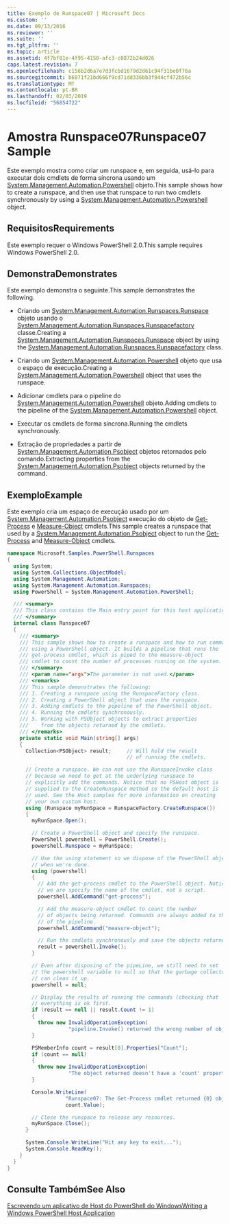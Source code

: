 ```yaml
---
title: Exemplo de Runspace07 | Microsoft Docs
ms.custom: ''
ms.date: 09/13/2016
ms.reviewer: ''
ms.suite: ''
ms.tgt_pltfrm: ''
ms.topic: article
ms.assetid: 4f7bf81e-4f95-4150-afc3-c0872b24d026
caps.latest.revision: 7
ms.openlocfilehash: c156b2d6a7e7d3fcbd1679d2d61c94f31be0f76a
ms.sourcegitcommit: b6871f21bd666f9cd71dd336bb3f844cf472b56c
ms.translationtype: MT
ms.contentlocale: pt-BR
ms.lasthandoff: 02/03/2019
ms.locfileid: "56854722"
---
```

# <a name="runspace07-sample"></a><span data-ttu-id="80dfa-102">Amostra Runspace07</span><span class="sxs-lookup"><span data-stu-id="80dfa-102">Runspace07 Sample</span></span>

<span data-ttu-id="80dfa-103">Este exemplo mostra como criar um runspace e, em seguida, usá-lo para executar dois cmdlets de forma síncrona usando um [System.Management.Automation.Powershell](/dotnet/api/system.management.automation.powershell) objeto.</span><span class="sxs-lookup"><span data-stu-id="80dfa-103">This sample shows how to create a runspace, and then use that runspace to run two cmdlets synchronously by using a [System.Management.Automation.Powershell](/dotnet/api/system.management.automation.powershell) object.</span></span>

## <a name="requirements"></a><span data-ttu-id="80dfa-104">Requisitos</span><span class="sxs-lookup"><span data-stu-id="80dfa-104">Requirements</span></span>

<span data-ttu-id="80dfa-105">Este exemplo requer o Windows PowerShell 2.0.</span><span class="sxs-lookup"><span data-stu-id="80dfa-105">This sample requires Windows PowerShell 2.0.</span></span>

## <a name="demonstrates"></a><span data-ttu-id="80dfa-106">Demonstra</span><span class="sxs-lookup"><span data-stu-id="80dfa-106">Demonstrates</span></span>

<span data-ttu-id="80dfa-107">Este exemplo demonstra o seguinte.</span><span class="sxs-lookup"><span data-stu-id="80dfa-107">This sample demonstrates the following.</span></span>

- <span data-ttu-id="80dfa-108">Criando um [System.Management.Automation.Runspaces.Runspace](/dotnet/api/System.Management.Automation.Runspaces.Runspace) objeto usando o [System.Management.Automation.Runspaces.Runspacefactory](/dotnet/api/System.Management.Automation.Runspaces.RunspaceFactory) classe.</span><span class="sxs-lookup"><span data-stu-id="80dfa-108">Creating a [System.Management.Automation.Runspaces.Runspace](/dotnet/api/System.Management.Automation.Runspaces.Runspace) object by using the [System.Management.Automation.Runspaces.Runspacefactory](/dotnet/api/System.Management.Automation.Runspaces.RunspaceFactory) class.</span></span>

- <span data-ttu-id="80dfa-109">Criando um [System.Management.Automation.Powershell](/dotnet/api/system.management.automation.powershell) objeto que usa o espaço de execução.</span><span class="sxs-lookup"><span data-stu-id="80dfa-109">Creating a [System.Management.Automation.Powershell](/dotnet/api/system.management.automation.powershell) object that uses the runspace.</span></span>

- <span data-ttu-id="80dfa-110">Adicionar cmdlets para o pipeline do [System.Management.Automation.Powershell](/dotnet/api/system.management.automation.powershell) objeto.</span><span class="sxs-lookup"><span data-stu-id="80dfa-110">Adding cmdlets to the pipeline of the [System.Management.Automation.Powershell](/dotnet/api/system.management.automation.powershell) object.</span></span>

- <span data-ttu-id="80dfa-111">Executar os cmdlets de forma síncrona.</span><span class="sxs-lookup"><span data-stu-id="80dfa-111">Running the cmdlets synchronously.</span></span>

- <span data-ttu-id="80dfa-112">Extração de propriedades a partir de [System.Management.Automation.Psobject](/dotnet/api/System.Management.Automation.PSObject) objetos retornados pelo comando.</span><span class="sxs-lookup"><span data-stu-id="80dfa-112">Extracting properties from the [System.Management.Automation.Psobject](/dotnet/api/System.Management.Automation.PSObject) objects returned by the command.</span></span>

## <a name="example"></a><span data-ttu-id="80dfa-113">Exemplo</span><span class="sxs-lookup"><span data-stu-id="80dfa-113">Example</span></span>

<span data-ttu-id="80dfa-114">Este exemplo cria um espaço de execução usado por um [System.Management.Automation.Psobject](/dotnet/api/System.Management.Automation.PSObject) execução do objeto de [Get-Process](/powershell/module/Microsoft.PowerShell.Management/Get-Process) e [Measure-Object](/powershell/module/microsoft.powershell.utility/measure-object) cmdlets.</span><span class="sxs-lookup"><span data-stu-id="80dfa-114">This sample creates a runspace that used by a [System.Management.Automation.Psobject](/dotnet/api/System.Management.Automation.PSObject) object to run the [Get-Process](/powershell/module/Microsoft.PowerShell.Management/Get-Process) and [Measure-Object](/powershell/module/microsoft.powershell.utility/measure-object) cmdlets.</span></span>

```csharp
namespace Microsoft.Samples.PowerShell.Runspaces
{
  using System;
  using System.Collections.ObjectModel;
  using System.Management.Automation;
  using System.Management.Automation.Runspaces;
  using PowerShell = System.Management.Automation.PowerShell;

  /// <summary>
  /// This class contains the Main entry point for this host application.
  /// </summary>
  internal class Runspace07
  {
    /// <summary>
    /// This sample shows how to create a runspace and how to run commands
    /// using a PowerShell object. It builds a pipeline that runs the
    /// get-process cmdlet, which is piped to the measure-object
    /// cmdlet to count the number of processes running on the system.
    /// </summary>
    /// <param name="args">The parameter is not used.</param>
    /// <remarks>
    /// This sample demonstrates the following:
    /// 1. Creating a runspace using the RunspaceFactory class.
    /// 2. Creating a PowerShell object that uses the runspace.
    /// 3. Adding cmdlets to the pipeline of the PowerShell object.
    /// 4. Running the cmdlets synchronously.
    /// 5. Working with PSObject objects to extract properties
    ///    from the objects returned by the cmdlets.
    /// </remarks>
    private static void Main(string[] args)
    {
      Collection<PSObject> result;     // Will hold the result
                                       // of running the cmdlets.

      // Create a runspace. We can not use the RunspaceInvoke class
      // because we need to get at the underlying runspace to
      // explicitly add the commands. Notice that no PSHost object is
      // supplied to the CreateRunspace method so the default host is
      // used. See the Host samples for more information on creating
      // your own custom host.
      using (Runspace myRunSpace = RunspaceFactory.CreateRunspace())
      {
        myRunSpace.Open();

        // Create a PowerShell object and specify the runspace.
        PowerShell powershell = PowerShell.Create();
        powershell.Runspace = myRunSpace;

        // Use the using statement so we dispose of the PowerShell object
        // when we're done.
        using (powershell)
        {
          // Add the get-process cmdlet to the PowerShell object. Notice
          // we are specify the name of the cmdlet, not a script.
          powershell.AddCommand("get-process");

          // Add the measure-object cmdlet to count the number
          // of objects being returned. Commands are always added to the end
          // of the pipeline.
          powershell.AddCommand("measure-object");

          // Run the cmdlets synchronously and save the objects returned.
          result = powershell.Invoke();
        }

        // Even after disposing of the pipeLine, we still need to set
        // the powershell variable to null so that the garbage collector
        // can clean it up.
        powershell = null;

        // Display the results of running the commands (checking that
        // everything is ok first.
        if (result == null || result.Count != 1)
        {
          throw new InvalidOperationException(
                    "pipeline.Invoke() returned the wrong number of objects");
        }

        PSMemberInfo count = result[0].Properties["Count"];
        if (count == null)
        {
          throw new InvalidOperationException(
                    "The object returned doesn't have a 'count' property");
        }

        Console.WriteLine(
                   "Runspace07: The Get-Process cmdlet returned {0} objects",
                   count.Value);

        // Close the runspace to release any resources.
        myRunSpace.Close();
      }

      System.Console.WriteLine("Hit any key to exit...");
      System.Console.ReadKey();
    }
  }
}
```

## <a name="see-also"></a><span data-ttu-id="80dfa-115">Consulte Também</span><span class="sxs-lookup"><span data-stu-id="80dfa-115">See Also</span></span>

[<span data-ttu-id="80dfa-116">Escrevendo um aplicativo de Host do PowerShell do Windows</span><span class="sxs-lookup"><span data-stu-id="80dfa-116">Writing a Windows PowerShell Host Application</span></span>](./writing-a-windows-powershell-host-application.md)
